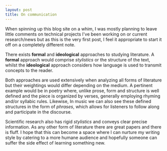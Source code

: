 ```yaml
---
layout: post
title: On communication
---
```


When spinning up this blog site on a whim, I was mostly planning to leave little comments on technical projects I've been working on or current research/news but as this is the very first post, I feel it appropriate to start it off on a completely different note.

There exists **formal** and **ideological** approaches to studying literature. A **formal** approach would comprise *stylistics* or the structure of the text, whilst the **ideological** approach considers how language is used to transmit concepts to the reader.

Both approaches are used extensively when analyzing all forms of literature but their weightings would differ depending on the medium. A pertinent example would be in poetry where, unlike prose, form and structure is well defined and the piece is organized by verses, generally employing rhyming and/or syllabic rules. Likewise, In music we can also see these defined structures in the form of *phrases*, which allows for listeners to follow along and participate in the discourse. 

Scientific research also has rigid *stylistics* and conveys clear precise information. As any other form of literature there are great papers and there is fluff. I hope that this can become a space where I can nurture my writing style by catering to a more humane audience and hopefully someone can suffer the side effect of learning something new.